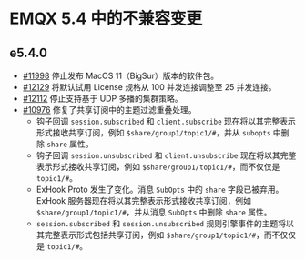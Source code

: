 # EMQX 5.4 中的不兼容变更

## e5.4.0

- [#11998](https://github.com/emqx/emqx/pull/11998) 停止发布 MacOS 11（BigSur）版本的软件包。
- [#12129](https://github.com/emqx/emqx/pull/12129) 将默认试用 License 规格从 100 并发连接调整至 25 并发连接。 
- [#12112](https://github.com/emqx/emqx/pull/12112) 停止支持基于 UDP 多播的集群策略。
- [#10976](https://github.com/emqx/emqx/pull/10976) 修复了共享订阅中的主题过滤重叠处理。
  - 钩子回调 `session.subscribed` 和 `client.subscribe` 现在将以其完整表示形式接收共享订阅，例如 `$share/group1/topic1/#`，并从 `subopts` 中删除 `share` 属性。
  - 钩子回调 `session.unsubscribed` 和 `client.unsubscribe` 现在将以其完整表示形式接收共享订阅，例如 `$share/group1/topic1/#`，而不仅仅是 `topic1/#`。
  - ExHook Proto 发生了变化。消息 `SubOpts` 中的 `share` 字段已被弃用。 ExHook 服务器现在将以其完整表示形式接收共享订阅，例如 `$share/group1/topic1/#`，并从消息 `SubOpts` 中删除 `share` 属性。
  - `session.subscribed` 和 `session.unsubscribed` 规则引擎事件的主题将以其完整表示形式包括共享订阅，例如 `$share/group1/topic1/#`，而不仅仅是 `topic1/#`。
